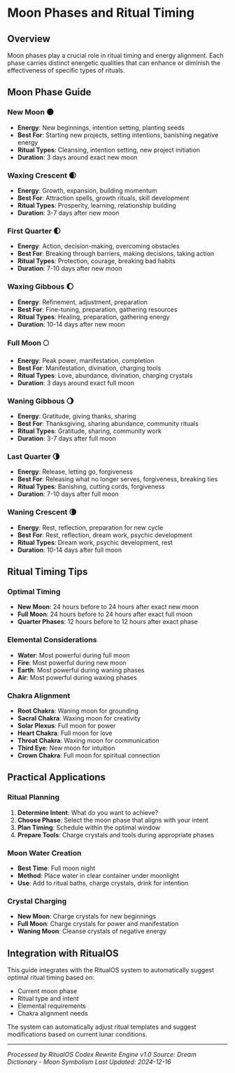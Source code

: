 # Moon Phases and Ritual Timing

## Overview
Moon phases play a crucial role in ritual timing and energy alignment. Each phase carries distinct energetic qualities that can enhance or diminish the effectiveness of specific types of rituals.

## Moon Phase Guide

### New Moon 🌑
- **Energy**: New beginnings, intention setting, planting seeds
- **Best For**: Starting new projects, setting intentions, banishing negative energy
- **Ritual Types**: Cleansing, intention setting, new project initiation
- **Duration**: 3 days around exact new moon

### Waxing Crescent 🌒
- **Energy**: Growth, expansion, building momentum
- **Best For**: Attraction spells, growth rituals, skill development
- **Ritual Types**: Prosperity, learning, relationship building
- **Duration**: 3-7 days after new moon

### First Quarter 🌓
- **Energy**: Action, decision-making, overcoming obstacles
- **Best For**: Breaking through barriers, making decisions, taking action
- **Ritual Types**: Protection, courage, breaking bad habits
- **Duration**: 7-10 days after new moon

### Waxing Gibbous 🌔
- **Energy**: Refinement, adjustment, preparation
- **Best For**: Fine-tuning, preparation, gathering resources
- **Ritual Types**: Healing, preparation, gathering energy
- **Duration**: 10-14 days after new moon

### Full Moon 🌕
- **Energy**: Peak power, manifestation, completion
- **Best For**: Manifestation, divination, charging tools
- **Ritual Types**: Love, abundance, divination, charging crystals
- **Duration**: 3 days around exact full moon

### Waning Gibbous 🌖
- **Energy**: Gratitude, giving thanks, sharing
- **Best For**: Thanksgiving, sharing abundance, community rituals
- **Ritual Types**: Gratitude, sharing, community work
- **Duration**: 3-7 days after full moon

### Last Quarter 🌗
- **Energy**: Release, letting go, forgiveness
- **Best For**: Releasing what no longer serves, forgiveness, breaking ties
- **Ritual Types**: Banishing, cutting cords, forgiveness
- **Duration**: 7-10 days after full moon

### Waning Crescent 🌘
- **Energy**: Rest, reflection, preparation for new cycle
- **Best For**: Rest, reflection, dream work, psychic development
- **Ritual Types**: Dream work, psychic development, rest
- **Duration**: 10-14 days after full moon

## Ritual Timing Tips

### Optimal Timing
- **New Moon**: 24 hours before to 24 hours after exact new moon
- **Full Moon**: 24 hours before to 24 hours after exact full moon
- **Quarter Phases**: 12 hours before to 12 hours after exact phase

### Elemental Considerations
- **Water**: Most powerful during full moon
- **Fire**: Most powerful during new moon
- **Earth**: Most powerful during waning phases
- **Air**: Most powerful during waxing phases

### Chakra Alignment
- **Root Chakra**: Waning moon for grounding
- **Sacral Chakra**: Waxing moon for creativity
- **Solar Plexus**: Full moon for power
- **Heart Chakra**: Full moon for love
- **Throat Chakra**: Waxing moon for communication
- **Third Eye**: New moon for intuition
- **Crown Chakra**: Full moon for spiritual connection

## Practical Applications

### Ritual Planning
1. **Determine Intent**: What do you want to achieve?
2. **Choose Phase**: Select the moon phase that aligns with your intent
3. **Plan Timing**: Schedule within the optimal window
4. **Prepare Tools**: Charge crystals and tools during appropriate phases

### Moon Water Creation
- **Best Time**: Full moon night
- **Method**: Place water in clear container under moonlight
- **Use**: Add to ritual baths, charge crystals, drink for intention

### Crystal Charging
- **New Moon**: Charge crystals for new beginnings
- **Full Moon**: Charge crystals for power and manifestation
- **Waning Moon**: Cleanse crystals of negative energy

## Integration with RitualOS

This guide integrates with the RitualOS system to automatically suggest optimal ritual timing based on:
- Current moon phase
- Ritual type and intent
- Elemental requirements
- Chakra alignment needs

The system can automatically adjust ritual templates and suggest modifications based on current lunar conditions.

---
*Processed by RitualOS Codex Rewrite Engine v1.0*
*Source: Dream Dictionary - Moon Symbolism*
*Last Updated: 2024-12-16* 